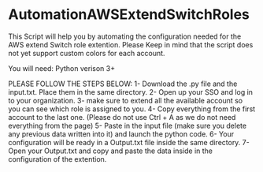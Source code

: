# AutomationAWSExtendSwitchRoles

This Script will help you by automating the configuration needed for the AWS extend Switch role extention.
Please Keep in mind that the script does not yet support custom colors for each account.


You will need:
Python verison 3+


PLEASE FOLLOW THE STEPS BELOW:
1- Download the .py file and the input.txt. Place them in the same directory.
2- Open up your SSO and log in to your organization.
3- make sure to extend all the available account so you can see which role is assigned to you.
4- Copy everything from the first account to the last one. (Please do not use Ctrl + A as we do not need everything from the page)
5- Paste in the input file (make sure you delete any previous data written into it) and launch the python code.
6- Your configuration will be ready in a Output.txt file inside the same directory.
7- Open your Output.txt and copy and paste the data inside in the configuration of the extention.
